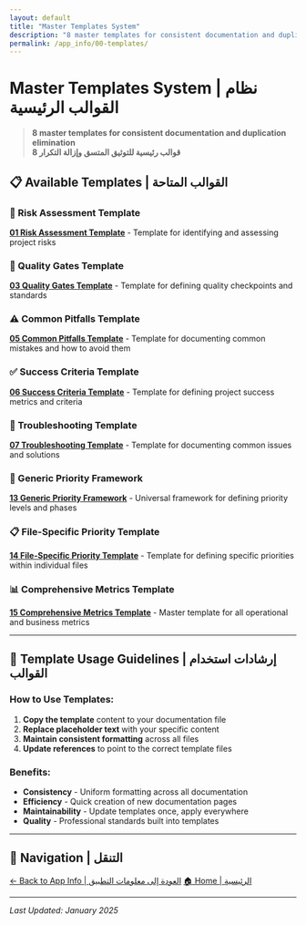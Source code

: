 ```yaml
---
layout: default
title: "Master Templates System"
description: "8 master templates for consistent documentation and duplication elimination"
permalink: /app_info/00-templates/
---
```


# Master Templates System | نظام القوالب الرئيسية

> **8 master templates for consistent documentation and duplication elimination**  
> **8 قوالب رئيسية للتوثيق المتسق وإزالة التكرار**

## 📋 **Available Templates | القوالب المتاحة**

### **🚨 Risk Assessment Template**
**[01 Risk Assessment Template](01-risk-assessment-template/)** - Template for identifying and assessing project risks

### **🚪 Quality Gates Template**
**[03 Quality Gates Template](03-quality-gates-template/)** - Template for defining quality checkpoints and standards

### **⚠️ Common Pitfalls Template**
**[05 Common Pitfalls Template](05-common-pitfalls-template/)** - Template for documenting common mistakes and how to avoid them

### **✅ Success Criteria Template**
**[06 Success Criteria Template](06-success-criteria-template/)** - Template for defining project success metrics and criteria

### **🔧 Troubleshooting Template**
**[07 Troubleshooting Template](07-troubleshooting-template/)** - Template for documenting common issues and solutions

### **🎯 Generic Priority Framework**
**[13 Generic Priority Framework](13-generic-priority-framework/)** - Universal framework for defining priority levels and phases

### **📋 File-Specific Priority Template**
**[14 File-Specific Priority Template](14-file-specific-priority-template/)** - Template for defining specific priorities within individual files

### **📊 Comprehensive Metrics Template**
**[15 Comprehensive Metrics Template](15-comprehensive-metrics-template/)** - Master template for all operational and business metrics

---

## 🎯 **Template Usage Guidelines | إرشادات استخدام القوالب**

### **How to Use Templates:**
1. **Copy the template** content to your documentation file
2. **Replace placeholder text** with your specific content
3. **Maintain consistent formatting** across all files
4. **Update references** to point to the correct template files

### **Benefits:**
- **Consistency** - Uniform formatting across all documentation
- **Efficiency** - Quick creation of new documentation pages
- **Maintainability** - Update templates once, apply everywhere
- **Quality** - Professional standards built into templates

---

## 🔗 **Navigation | التنقل**

[← Back to App Info | العودة إلى معلومات التطبيق](../)
[🏠 Home | الرئيسية](../../)

---

*Last Updated: January 2025*
